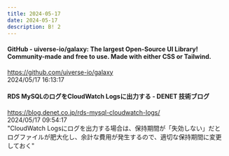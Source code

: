 ```yaml
---
title: 2024-05-17
date: 2024-05-17
description: B! 2
---
```


#### GitHub - uiverse-io/galaxy: The largest Open-Source UI Library! Community-made and free to use. Made with either CSS or Tailwind.
https://github.com/uiverse-io/galaxy<br>
2024/05/17 16:13:17<br>


#### RDS MySQLのログをCloudWatch Logsに出力する - DENET 技術ブログ
https://blog.denet.co.jp/rds-mysql-cloudwatch-logs/<br>
2024/05/17 09:54:17<br>
"CloudWatch Logsにログを出力する場合は、保持期間が「失効しない」だと ログファイルが肥大化し、余計な費用が発生するので、適切な保持期間に変更 しておく"


